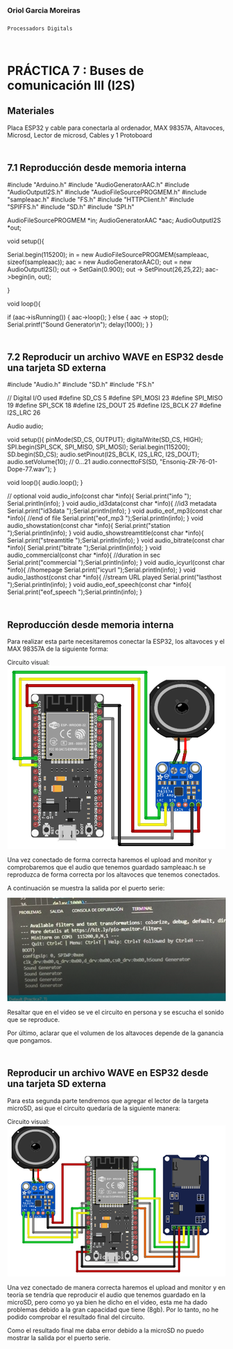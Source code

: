 ### Oriol Garcia Moreiras
###                                    </p>
    Processadors Digitals

</p>

# </br> PRÁCTICA 7 : Buses de comunicación III (I2S)

## Materiales

Placa ESP32 y cable para conectarla al ordenador, 
MAX 98357A,
Altavoces,
Microsd,
Lector de microsd,
Cables y
1 Protoboard

## </br> 7.1 Reproducción desde memoria interna
#include "Arduino.h"
#include "AudioGeneratorAAC.h"
#include "AudioOutputI2S.h"
#include "AudioFileSourcePROGMEM.h"
#include "sampleaac.h"
#include "FS.h"
#include "HTTPClient.h"
#include "SPIFFS.h"
#include "SD.h"
#include "SPI.h"

AudioFileSourcePROGMEM *in;
AudioGeneratorAAC *aac;
AudioOutputI2S *out;

void setup(){

  Serial.begin(115200);
  in = new AudioFileSourcePROGMEM(sampleaac, sizeof(sampleaac));
  aac = new AudioGeneratorAAC();
  out = new AudioOutputI2S();
  out -> SetGain(0.900);
  out -> SetPinout(26,25,22);
  aac->begin(in, out);

}

void loop(){

  if (aac->isRunning()) {
    aac->loop();
    } 
  else {
      aac -> stop();
      Serial.printf("Sound Generator\n");
      delay(1000);
  }
}


## </br> 7.2 Reproducir un archivo WAVE en ESP32 desde una tarjeta SD externa
#include "Audio.h"
#include "SD.h"
#include "FS.h"

// Digital I/O used
#define SD_CS          5
#define SPI_MOSI      23
#define SPI_MISO      19
#define SPI_SCK       18
#define I2S_DOUT      25
#define I2S_BCLK      27
#define I2S_LRC       26

Audio audio;

void setup(){
    pinMode(SD_CS, OUTPUT);
    digitalWrite(SD_CS, HIGH);
    SPI.begin(SPI_SCK, SPI_MISO, SPI_MOSI);
    Serial.begin(115200);
    SD.begin(SD_CS);
    audio.setPinout(I2S_BCLK, I2S_LRC, I2S_DOUT);
    audio.setVolume(10); // 0...21
    audio.connecttoFS(SD, "Ensoniq-ZR-76-01-Dope-77.wav");
}

void loop(){
    audio.loop();
}

// optional
void audio_info(const char *info){
    Serial.print("info        "); Serial.println(info);
}
void audio_id3data(const char *info){  //id3 metadata
    Serial.print("id3data     ");Serial.println(info);
}
void audio_eof_mp3(const char *info){  //end of file
    Serial.print("eof_mp3     ");Serial.println(info);
}
void audio_showstation(const char *info){
    Serial.print("station     ");Serial.println(info);
}
void audio_showstreamtitle(const char *info){
    Serial.print("streamtitle ");Serial.println(info);
}
void audio_bitrate(const char *info){
    Serial.print("bitrate     ");Serial.println(info);
}
void audio_commercial(const char *info){  //duration in sec
    Serial.print("commercial  ");Serial.println(info);
}
void audio_icyurl(const char *info){  //homepage
    Serial.print("icyurl      ");Serial.println(info);
}
void audio_lasthost(const char *info){  //stream URL played
    Serial.print("lasthost    ");Serial.println(info);
}
void audio_eof_speech(const char *info){
    Serial.print("eof_speech  ");Serial.println(info);
}

## </br> Reproducción desde memoria interna

Para realizar esta parte necesitaremos conectar la ESP32, los altavoces y el MAX 98357A de la siguiente forma:


Circuito visual:
![](circuito7.1.png)

Una vez conectado de forma correcta haremos el upload and monitor y comprobaremos que el audio que tenemos guardado sampleaac.h se reproduzca de forma correcta por los altavoces que tenemos conectados. 


A continuación se muestra la salida por el puerto serie:

![](salida7.1.png)

Resaltar que en el video se ve el circuito en persona y se escucha el sonido que se reproduce. 

Por último, aclarar que el volumen de los altavoces depende de la ganancia que pongamos.

## </br> Reproducir un archivo WAVE en ESP32 desde una tarjeta SD externa

Para esta segunda parte tendremos que agregar el lector de la targeta microSD, asi que el circuito quedaría de la siguiente manera:

Circuito visual:
![](circuito7.2.png)

Una vez conectado de manera correcta haremos el upload and monitor y en teoría se tendría que reproducir el audio que tenemos guardado en la microSD, pero como yo ya bien he dicho en el video, esta me ha dado problemas debido a la gran capacidad que tiene (8gb). Por lo tanto, no he podido comprobar el resultado final del circuito.


Como el resultado final me daba error debido a la microSD no puedo mostrar la salida por el puerto serie.